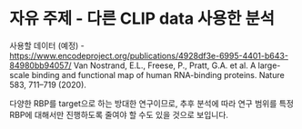 # 자유 주제 - 다른 CLIP data 사용한 분석
사용할 데이터 (예정) - https://www.encodeproject.org/publications/4928df3e-6995-4401-b643-84980bb94057/
Van Nostrand, E.L., Freese, P., Pratt, G.A. et al. A large-scale binding and functional map of human RNA-binding proteins. Nature 583, 711–719 (2020).

다양한 RBP를 target으로 하는 방대한 연구이므로, 추후 분석에 따라 연구 범위를 특정 RBP에 대해서만 진행하도록 줄여야 할 수도 있을 것으로 보입니다.
